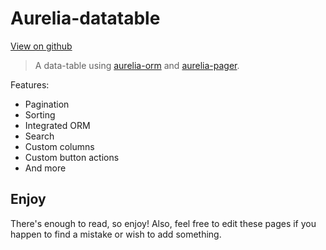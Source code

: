 # Aurelia-datatable

[View on github](https://github.com/spoonx/aurelia-datatable)

> A data-table using [aurelia-orm](https://github.com/SpoonX/aurelia-orm) and [aurelia-pager](https://github.com/SpoonX/aurelia-pager).

Features:

* Pagination
* Sorting
* Integrated ORM
* Search
* Custom columns
* Custom button actions
* And more

## Enjoy

There's enough to read, so enjoy! Also, feel free to edit these pages if you happen to find a mistake or wish to add something.
